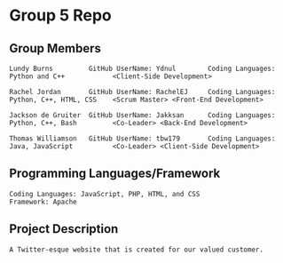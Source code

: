 # Group 5 Repo

## Group Members
```
Lundy Burns         GitHub UserName: Ydnul        Coding Languages: Python and C++            <Client-Side Development>

Rachel Jordan       GitHub UserName: RachelEJ     Coding Languages: Python, C++, HTML, CSS    <Scrum Master> <Front-End Development>

Jackson de Gruiter  GitHub UserName: Jakksan      Coding Languages: Python, C++, Bash         <Co-Leader> <Back-End Development>

Thomas Williamson   GitHub UserName: tbw179       Coding Languages: Java, JavaScript          <Co-Leader> <Client-Side Development>
```
## Programming Languages/Framework
```
Coding Languages: JavaScript, PHP, HTML, and CSS
Framework: Apache
```
## Project Description
```
A Twitter-esque website that is created for our valued customer.
```
